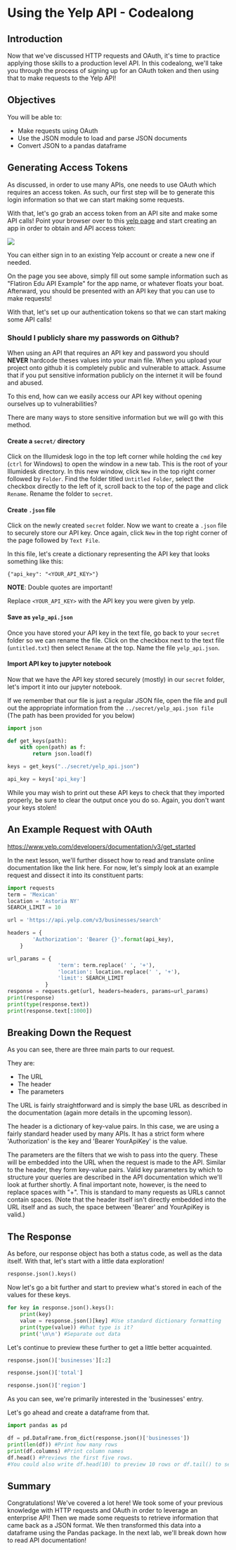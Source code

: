 # Using the Yelp API - Codealong

## Introduction

Now that we've discussed HTTP requests and OAuth, it's time to practice applying those skills to a production level API. In this codealong, we'll take you through the process of signing up for an OAuth token and then using that to make requests to the Yelp API!

## Objectives

You will be able to:

* Make requests using OAuth
* Use the JSON module to load and parse JSON documents
* Convert JSON to a pandas dataframe

## Generating Access Tokens

As discussed, in order to use many APIs, one needs to use OAuth which requires an access token. As such, our first step will be to generate this login information so that we can start making some requests.  

With that, let's go grab an access token from an API site and make some API calls!
Point your browser over to this [yelp page](https://www.yelp.com/developers/v3/manage_app) and start creating an app in order to obtain and API access token:

![](./images/yelp_app.png)


You can either sign in to an existing Yelp account or create a new one if needed.

On the page you see above, simply fill out some sample information such as "Flatiron Edu API Example" for the app name, or whatever floats your boat. Afterward, you should be presented with an API key that you can use to make requests!

With that, let's set up our authentication tokens so that we can start making some API calls!

### Should I publicly share my passwords on Github?

When using an API that requires an API key and password you should **NEVER** hardcode theses values into your main file. When you upload your project onto github it is completely public and vulnerable to attack. Assume that if you put sensitive information publicly on the internet it will be found and abused. 

To this end, how can we easily access our API key without opening ourselves up to vulnerabilities?

There are many ways to store sensitive information but we will go with this method. 

#### Create a `secret/` directory

Click on the Illumidesk logo in the top left corner while holding the `cmd` key (`ctrl` for Windows) to open the window in a new tab. This is the root of your Illumidesk directory. In this new window, click `New` in the top right corner followed by `Folder`. Find the folder titled `Untitled Folder`, select the checkbox directly to the left of it, scroll back to the top of the page and click `Rename`. Rename the folder to `secret`.

#### Create `.json` file

Click on the newly created `secret` folder. Now we want to create a `.json` file to securely store our API key. Once again, click `New` in the top right corner of the page followed by `Text File`.

In this file, let's create a dictionary representing the API key that looks something like this:

`{"api_key": "<YOUR_API_KEY>"}`

**NOTE**: Double quotes are important! 

Replace `<YOUR_API_KEY>` with the API key you were given by yelp.

#### Save as `yelp_api.json`

Once you have stored your API key in the text file, go back to your `secret` folder so we can rename the file. Click on the checkbox next to the text file (`untitled.txt`) then select `Rename` at the top. Name the file `yelp_api.json`.


#### Import API key to jupyter notebook
Now that we have the API key stored securely (mostly) in our `secret` folder, let's import it into our jupyter notebook.

If we remember that our file is just a regular JSON file, open the file and pull out the appropriate information from the `../secret/yelp_api.json file` (The path has been provided for you below)


```python
import json

def get_keys(path):
    with open(path) as f:
        return json.load(f)
```


```python
keys = get_keys("../secret/yelp_api.json")

api_key = keys['api_key']
```

While you may wish to print out these API keys to check that they imported properly, be sure to clear the output once you do so. Again, you don't want your keys stolen!

## An Example Request with OAuth <a id="oauth_request"></a>
https://www.yelp.com/developers/documentation/v3/get_started

In the next lesson, we'll further dissect how to read and translate online documentation like the link here. For now, let's simply look at an example request and dissect it into its constituent parts:


```python
import requests
term = 'Mexican'
location = 'Astoria NY'
SEARCH_LIMIT = 10

url = 'https://api.yelp.com/v3/businesses/search'

headers = {
        'Authorization': 'Bearer {}'.format(api_key),
    }

url_params = {
                'term': term.replace(' ', '+'),
                'location': location.replace(' ', '+'),
                'limit': SEARCH_LIMIT
            }
response = requests.get(url, headers=headers, params=url_params)
print(response)
print(type(response.text))
print(response.text[:1000])
```

## Breaking Down the Request

As you can see, there are three main parts to our request.  
  
They are:
* The URL
* The header
* The parameters
  
The URL is fairly straightforward and is simply the base URL as described in the documentation (again more details in the upcoming lesson).

The header is a dictionary of key-value pairs. In this case, we are using a fairly standard header used by many APIs. It has a strict form where 'Authorization' is the key and 'Bearer YourApiKey' is the value.

The parameters are the filters that we wish to pass into the query. These will be embedded into the URL when the request is made to the API. Similar to the header, they form key-value pairs. Valid key parameters by which to structure your queries are described in the API documentation which we'll look at further shortly. A final important note, however, is the need to replace spaces with "+". This is standard to many requests as URLs cannot contain spaces. (Note that the header itself isn't directly embedded into the URL itself and as such, the space between 'Bearer' and YourApiKey is valid.)


## The Response

As before, our response object has both a status code, as well as the data itself. With that, let's start with a little data exploration!


```python
response.json().keys()
```

Now let's go a bit further and start to preview what's stored in each of the values for these keys.


```python
for key in response.json().keys():
    print(key)
    value = response.json()[key] #Use standard dictionary formatting
    print(type(value)) #What type is it?
    print('\n\n') #Separate out data
```

Let's continue to preview these further to get a little better acquainted.


```python
response.json()['businesses'][:2]
```


```python
response.json()['total']
```


```python
response.json()['region']
```

As you can see, we're primarily interested in the 'businesses' entry. 

Let's go ahead and create a dataframe from that.


```python
import pandas as pd

df = pd.DataFrame.from_dict(response.json()['businesses'])
print(len(df)) #Print how many rows
print(df.columns) #Print column names
df.head() #Previews the first five rows. 
#You could also write df.head(10) to preview 10 rows or df.tail() to see the bottom
```

## Summary <a id="sum"></a>

Congratulations! We've covered a lot here! We took some of your previous knowledge with HTTP requests and OAuth in order to leverage an enterprise API! Then we made some requests to retrieve information that came back as a JSON format. We then transformed this data into a dataframe using the Pandas package. In the next lab, we'll break down how to read API documentation!
